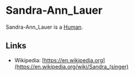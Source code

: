 # Sandra-Ann_Lauer

Sandra-Ann_Lauer is a [Human](40000001.md).

## Links

- Wikipedia: [https://en.wikipedia.org](https://en.wikipedia.org/wiki/Sandra_(singer)
